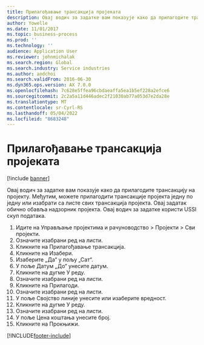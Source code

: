 ```yaml
---
title: Прилагођавање трансакција пројеката
description: Овај водич за задатке вам показује како да прилагодите трансакцију на пројекту.
author: Yowelle
ms.date: 11/01/2017
ms.topic: business-process
ms.prod: ''
ms.technology: ''
audience: Application User
ms.reviewer: johnmichalak
ms.search.region: Global
ms.search.industry: Service industries
ms.author: andchoi
ms.search.validFrom: 2016-06-30
ms.dyn365.ops.version: AX 7.0.0
ms.openlocfilehash: 7c628e5ffea96cbdaeaffa5ea1b5ef228a2efce6
ms.sourcegitcommit: 2c2a5a11d446adec2f21030ab77a053d7e2da28e
ms.translationtype: MT
ms.contentlocale: sr-Cyrl-RS
ms.lasthandoff: 05/04/2022
ms.locfileid: "8683248"
---
```

# <a name="adjust-project-transactions"></a>Прилагођавање трансакција пројеката

[!include [banner](../../includes/banner.md)]

Овај водич за задатке вам показује како да прилагодите трансакцију на пројекту. Међутим, можете прилагодити трансакције пројекта једну по једну или изабрати са листе свих трансакција пројекта. Овај задатак обично обавља надзорник пројекта. Овај водич за задатке користи USSI скуп података.

1. Идите на Управљање пројектима и рачуноводство > Пројекти > Сви пројекти. 
2. Означите изабрани ред на листи. 
3. Кликните на Прилагођавање трансакција. 
4. Кликните на Изабери. 
5. Изаберите „Да“ у пољу „Сат“. 
6. У поље Датум „До“ унесите датум. 
7. Кликните на дугме У реду. 
8. Означите изабрани ред на листи. 
9. Кликните на Прилагоди. 
10. Означите изабрани ред на листи. 
11. У поље Својство линије унесите или изаберите вредност. 
12. Кликните на дугме У реду. 
13. Означите изабрани ред на листи. 
14. У поље Цена коштања унесите број. 
15. Кликните на Прокњижи. 


[!INCLUDE[footer-include](../../includes/footer-banner.md)]